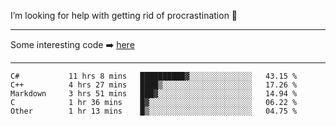 I’m looking for help with getting rid of procrastination 🤔

-----

Some interesting code :arrow_right: [here](https://github.com/zhen8838/playground)

-----

<!--START_SECTION:waka-->

```text
C#           11 hrs 8 mins   ██████████▓░░░░░░░░░░░░░░   43.15 %
C++          4 hrs 27 mins   ████▒░░░░░░░░░░░░░░░░░░░░   17.26 %
Markdown     3 hrs 51 mins   ███▓░░░░░░░░░░░░░░░░░░░░░   14.94 %
C            1 hr 36 mins    █▓░░░░░░░░░░░░░░░░░░░░░░░   06.22 %
Other        1 hr 13 mins    █▒░░░░░░░░░░░░░░░░░░░░░░░   04.75 %
```

<!--END_SECTION:waka-->

<!--
**zhen8838/zhen8838** is a ✨ _special_ ✨ repository because its `README.md` (this file) appears on your GitHub profile.

Here are some ideas to get you started:

- 🔭 I’m currently working on ...
- 🌱 I’m currently learning ...
- 👯 I’m looking to collaborate on ...
 ...
- 💬 Ask me about ...
- 📫 How to reach me: ...
- 😄 Pronouns: ...
- ⚡ Fun fact: ...
-->
